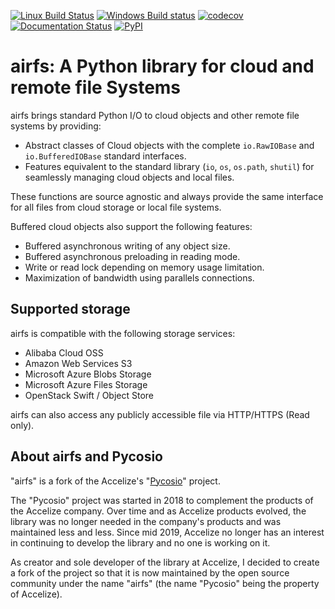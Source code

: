 [![Linux Build Status](https://travis-ci.org/JGoutin/airfs.svg?branch=master)](https://travis-ci.org/JGoutin/airfs)
[![Windows Build status](https://ci.appveyor.com/api/projects/status/7rs8s16srj459o15?svg=true)](https://ci.appveyor.com/project/JGoutin-application/airfs)
[![codecov](https://codecov.io/gh/JGoutin/airfs/branch/master/graph/badge.svg)](https://codecov.io/gh/JGoutin/airfs)
[![Documentation Status](https://readthedocs.org/projects/airfs/badge/?version=latest)](https://airfs.readthedocs.io/en/latest/?badge=latest)
[![PyPI](https://img.shields.io/pypi/v/airfs.svg)](https://pypi.org/project/airfs)

airfs: A Python library for cloud and remote file Systems
=========================================================

airfs brings standard Python I/O to cloud objects and other remote file systems
by providing:

* Abstract classes of Cloud objects with the complete ``io.RawIOBase`` and
  ``io.BufferedIOBase`` standard interfaces.
* Features equivalent to the standard library (``io``, ``os``, ``os.path``,
  ``shutil``) for seamlessly managing cloud objects and local files.

These functions are source agnostic and always provide the same interface for
all files from cloud storage or local file systems.

Buffered cloud objects also support the following features:

* Buffered asynchronous writing of any object size.
* Buffered asynchronous preloading in reading mode.
* Write or read lock depending on memory usage limitation.
* Maximization of bandwidth using parallels connections.

Supported storage
-----------------

airfs is compatible with the following storage services:

* Alibaba Cloud OSS
* Amazon Web Services S3
* Microsoft Azure Blobs Storage
* Microsoft Azure Files Storage
* OpenStack Swift / Object Store

airfs can also access any publicly accessible file via HTTP/HTTPS
(Read only).

About airfs and Pycosio
-----------------------

"airfs" is a fork of the Accelize's 
"[Pycosio](https://github.com/Accelize/pycosio)" project.

The "Pycosio" project was started in 2018 to complement the products of the
Accelize company. Over time and as Accelize products evolved, the library was
no longer needed in the company's products and was maintained less and less.
Since mid 2019, Accelize no longer has an interest in continuing to develop the
library and no one is working on it.

As creator and sole developer of the library at Accelize, I decided to create a
fork of the project so that it is now maintained by the open source community
under the name "airfs" (the name "Pycosio" being the property of Accelize).
